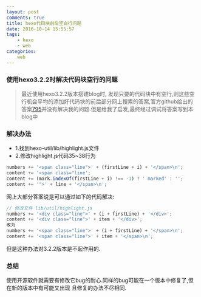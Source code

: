```yaml
---
layout: post
comments: true
title: hexo代码块前后空白行问题
date: 2016-10-14 15:55:57
tags:
    - hexo
    - web
categories:
    web
---
```


### 使用hexo3.2.2时解决代码块空行的问题

> 最近使用hexo3.2.2版本搭建blog时, 发现只要的代码块中有空行,则这些空行机会平均的添加好代码块的前后部分网上搜索的答案,官方github给出的答案[795](https://github.com/hexojs/hexo/pull/795)并没有解决我的问题.但是给我了启发,最终经过调试将答案写到本blog中

<!-- more -->

### 解决办法

- 1.找到hexo-util/lib/highlight.js文件
- 2.修改highlight.js代码35~38行为

```js
numbers += '<span class="line">' + (firstLine + i) + '</span>\n';
content += '<span class="line';
content += (mark.indexOf(firstLine + i) !== -1) ? ' marked' : '';
content += '">' + line + '</span>\n';
```

网上大部分答案说是可以通过如下的代码解决:

```js
// 修改文件 lib/util/highlight.js
numbers += '<div class="line">' + (i + firstLine) + '</div>';
content += '<div class="line">' + item + '</div>';
改为
numbers += '<span class="line">' + (i + firstLine) + '</span>\n';
content += '<span class="line">' + item + '</span>\n';
```

但是这种办法对3.2.2版本是不起作用的.

### 总结

使用开源软件就需要有修改它bug的耐心.同样的bug可能在一个版本中修复了,但在新的版本中有可能又出现
且修复的办法不尽相同.
    
